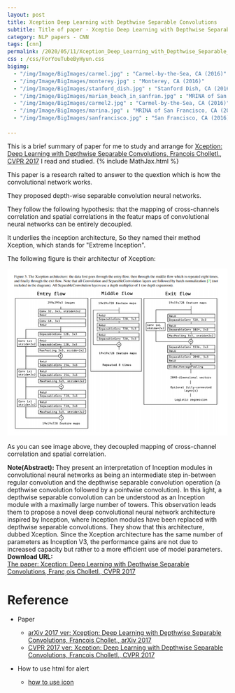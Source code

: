 ```yaml
---
layout: post
title: Xception Deep Learning with Depthwise Separable Convolutions
subtitle: Title of paper - Xceptio Deep Learning with Depthwise Separable Convolutions
category: NLP papers - CNN
tags: [cnn]
permalink: /2020/05/11/Xception_Deep_Learning_with_Depthwise_Separable_Convolutions/
css : /css/ForYouTubeByHyun.css
bigimg: 
  - "/img/Image/BigImages/carmel.jpg" : "Carmel-by-the-Sea, CA (2016)"
  - "/img/Image/BigImages/monterey.jpg" : "Monterey, CA (2016)"
  - "/img/Image/BigImages/stanford_dish.jpg" : "Stanford Dish, CA (2016)"
  - "/img/Image/BigImages/marian_beach_in_sanfran.jpg" : "MRINA of San Francisco, CA (2016)"
  - "/img/Image/BigImages/carmel2.jpg" : "Carmel-by-the-Sea, CA (2016)"
  - "/img/Image/BigImages/marina.jpg" : "MRINA of San Francisco, CA (2016)"
  - "/img/Image/BigImages/sanfrancisco.jpg" : "San Francisco, CA (2016)"
  
---
```


This is a brief summary of paper for me to study and arrange for [Xception: Deep Learning with Depthwise Separable Convolutions, Francois Cholletl., CVPR 2017](https://ieeexplore.ieee.org/document/8099678) I read and studied. 
{% include MathJax.html %}

This paper is a research ralted to answer to the quextion which is how the convolutional network works.

They proposed depth-wise separable convolution neural networks. 

They follow the following hypothesis: that the mapping of cross-channels correlation and spatial correlations in the featur maps of convolutional neural networks can be entirely decoupled. 

It underlies the inception architecture, So they named their method Xception, which stands for "Extreme Inception".

The following figure is their architectur of Xception:

![Francois Cholletl. CVPR 2017](/img/Image/NaturalLanguageProcessing/NLPLabs/Paper_Investigation/CNN/2020-05-11-Xception_Deep_Learning_with_Depthwise_Separable_Convolutions/Xception.PNG)

As you can see image above,  they decoupled mapping of cross-channel correlation and spatial correlation.

<div class="alert alert-info" role="alert"><i class="fa fa-info-circle"></i> <b>Note(Abstract): </b>
They present an interpretation of Inception modules in convolutional neural networks as being an intermediate step in-between regular convolution and the depthwise separable convolution operation (a depthwise convolution followed by a pointwise convolution). In this light, a depthwise separable convolution can be understood as an Inception module with a maximally large number of towers. This observation leads them to propose a novel deep convolutional neural network architecture inspired by Inception, where Inception modules have been replaced with depthwise separable convolutions. They show that this architecture, dubbed Xception. Since the Xception architecture has the same number of parameters as Inception V3, the performance gains are not due to increased capacity but rather to a more efficient use of model parameters.
</div>
    
<div class="alert alert-success" role="alert"><i class="fa fa-paperclip fa-lg"></i> <b>Download URL: </b><br>
  <a href="https://ieeexplore.ieee.org/document/8099678">The paper: Xception: Deep Learning with Depthwise Separable Convolutions, Franc¸ois Cholletl., CVPR 2017</a>
</div>

# Reference 

- Paper 
  - [arXiv 2017 ver: Xception: Deep Learning with Depthwise Separable Convolutions, Francois Chollet., arXiv 2017](https://arxiv.org/abs/1610.02357v3)
  - [CVPR 2017 ver: Xception: Deep Learning with Depthwise Separable Convolutions, Francois Cholletl., CVPR 2017](https://ieeexplore.ieee.org/document/8099678)
  
- How to use html for alert
  - [how to use icon](http://idratherbewriting.com/documentation-theme-jekyll/mydoc_icons.html)
    





























